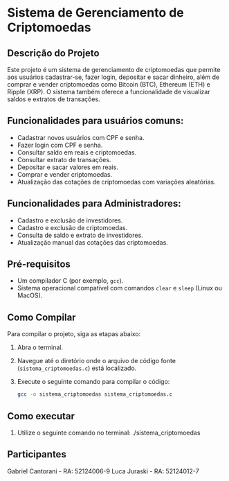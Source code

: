 # Sistema de Gerenciamento de Criptomoedas

## Descrição do Projeto

Este projeto é um sistema de gerenciamento de criptomoedas que permite aos usuários cadastrar-se, fazer login, depositar e sacar dinheiro, além de comprar e vender criptomoedas como Bitcoin (BTC), Ethereum (ETH) e Ripple (XRP). O sistema também oferece a funcionalidade de visualizar saldos e extratos de transações.

## Funcionalidades para usuários comuns:

- Cadastrar novos usuários com CPF e senha.
- Fazer login com CPF e senha.
- Consultar saldo em reais e criptomoedas.
- Consultar extrato de transações.
- Depositar e sacar valores em reais.
- Comprar e vender criptomoedas.
- Atualização das cotações de criptomoedas com variações aleatórias.

## Funcionalidades para Administradores:
- Cadastro e exclusão de investidores.
- Cadastro e exclusão de criptomoedas.
- Consulta de saldo e extrato de investidores.
- Atualização manual das cotações das criptomoedas.

## Pré-requisitos

- Um compilador C (por exemplo, `gcc`).
- Sistema operacional compatível com comandos `clear` e `sleep` (Linux ou MacOS).

## Como Compilar

Para compilar o projeto, siga as etapas abaixo:

1. Abra o terminal.
2. Navegue até o diretório onde o arquivo de código fonte (`sistema_criptomoedas.c`) está localizado.
3. Execute o seguinte comando para compilar o código:

   ```bash
   gcc -o sistema_criptomoedas sistema_criptomoedas.c
## Como executar
1. Utilize o seguinte comando no terminal: ./sistema_criptomoedas

## Participantes
Gabriel Cantorani - RA: 52124006-9
Luca Juraski -    RA: 52124012-7
